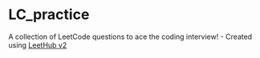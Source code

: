 # LC_practice
A collection of LeetCode questions to ace the coding interview! - Created using [LeetHub v2](https://github.com/arunbhardwaj/LeetHub-2.0)
